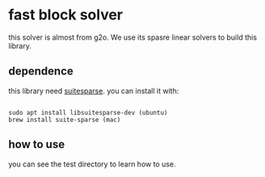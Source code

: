 # fast block solver
this solver is almost from g2o. We use its spasre linear solvers to build this library.

## dependence
this library need [suitesparse](https://people.engr.tamu.edu/davis/suitesparse.html).
you can install it with:

```

sudo apt install libsuitesparse-dev (ubuntu)
brew install suite-sparse (mac)

```

## how to use
you can see the test directory to learn how to use.